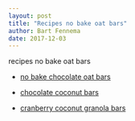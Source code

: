 ```yaml
---
layout: post
title: "Recipes no bake oat bars"
author: Bart Fennema
date: 2017-12-03
---
```


recipes no bake oat bars

- [no bake chocolate oat bars](http://tiphero.com/no-bake-chocolate-oat-bars/)

- [chocolate coconut bars](https://www.marthastewart.com/313038/chocolate-coconut-bars)

- [cranberry coconut granola bars](http://www.mykitchenaddiction.com/2009/08/cranberry-coconut-granola-bars/)

